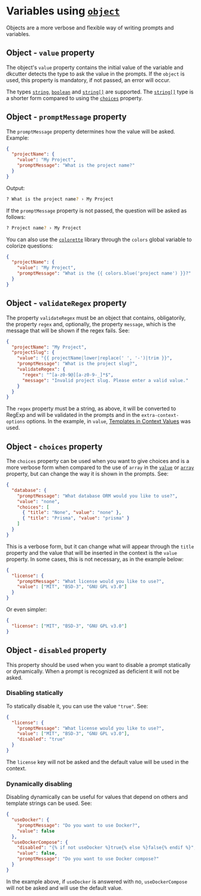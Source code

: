 # Variables using [`object`](./user-config.md#object)

Objects are a more verbose and flexible way of writing prompts and variables.

## Object - `value` property

The object's `value` property contains the initial value of the variable and dkcutter detects the type to ask the value in the prompts. If the `object` is used, this property is mandatory, if not passed, an error will occur.

The types [`string`](./user-config.md#string), [`boolean`](./user-config.md#boolean) and [`string[]`](./user-config.md#array) are supported. The [`string[]`](./user-config.md#array) type is a shorter form compared to using the [`choices`](#object---choices-property) property.

## Object - `promptMessage` property

The `promptMessage` property determines how the value will be asked. Example:

```json
{
  "projectName": {
    "value": "My Project",
    "promptMessage": "What is the project name?"
  }
}
```

Output:

```bash
? What is the project name? › My Project
```

If the `promptMessage` property is not passed, the question will be asked as follows:

```bash
? Project name? › My Project
```

You can also use the [`colorette`](https://github.com/jorgebucaran/colorette) library through the `colors` global variable to colorize questions:

```json
{
  "projectName": {
    "value": "My Project",
    "promptMessage": "What is the {{ colors.blue('project name') }}?"
  }
}
```

## Object - `validateRegex` property

The property `validateRegex` must be an object that contains, obligatorily, the property `regex` and, optionally, the property `message`, which is the message that will be shown if the regex fails. See:

```json
{
  "projectName": "My Project",
  "projectSlug": {
    "value": "{{ projectName|lower|replace(' ', '-')|trim }}",
    "promptMessage": "What is the project slug?",
    "validateRegex": {
      "regex": "^[a-z0-9@][a-z0-9-_]*$",
      "message": "Invalid project slug. Please enter a valid value."
    }
  }
}
```

The `regex` property must be a string, as above, it will be converted to RegExp and will be validated in the prompts and in the `extra-context-options` options. In the example, in `value`, [Templates in Context Values](./templates-in-context.md#templates-in-context-values) was used.

## Object - `choices` property

The `choices` property can be used when you want to give choices and is a more verbose form when compared to the use of `array` in the [`value`](#object---value-property) or [`array`](./user-config.md#array) property, but can change the way it is shown in the prompts. See:

```json
{
  "database": {
    "promptMessage": "What database ORM would you like to use?",
    "value": "none",
    "choices": [
      { "title": "None", "value": "none" },
      { "title": "Prisma", "value": "prisma" }
    ]
  }
}
```

This is a verbose form, but it can change what will appear through the `title` property and the value that will be inserted in the context is the `value` property. In some cases, this is not necessary, as in the example below:

```json
{
  "license": {
    "promptMessage": "What license would you like to use?",
    "value": ["MIT", "BSD-3", "GNU GPL v3.0"]
  }
}
```

Or even simpler:

```json
{
  "license": ["MIT", "BSD-3", "GNU GPL v3.0"]
}
```

## Object - `disabled` property

This property should be used when you want to disable a prompt statically or dynamically. When a prompt is recognized as deficient it will not be asked.

### Disabling statically

To statically disable it, you can use the value `"true"`. See:

```json
{
  "license": {
    "promptMessage": "What license would you like to use?",
    "value": ["MIT", "BSD-3", "GNU GPL v3.0"],
    "disabled": "true"
  }
}
```

The `license` key will not be asked and the default value will be used in the context.

### Dynamically disabling

Disabling dynamically can be useful for values that depend on others and template strings can be used. See:

```json
{
  "useDocker": {
    "promptMessage": "Do you want to use Docker?",
    "value": false
  },
  "useDockerCompose": {
    "disabled": "{% if not useDocker %}true{% else %}false{% endif %}",
    "value": false,
    "promptMessage": "Do you want to use Docker compose?"
  }
}
```

In the example above, if `useDocker` is answered with no, `useDockerCompose` will not be asked and will use the default value.
